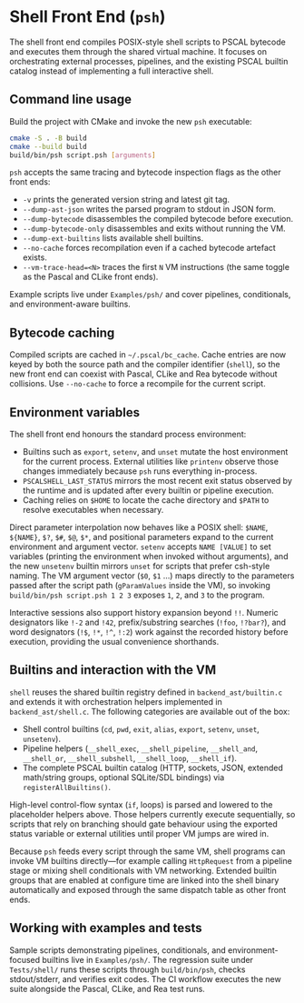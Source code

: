 # Shell Front End (`psh`)

The shell front end compiles POSIX-style shell scripts to PSCAL bytecode and
executes them through the shared virtual machine. It focuses on orchestrating
external processes, pipelines, and the existing PSCAL builtin catalog instead of
implementing a full interactive shell.

## Command line usage

Build the project with CMake and invoke the new `psh` executable:

```sh
cmake -S . -B build
cmake --build build
build/bin/psh script.psh [arguments]
```

`psh` accepts the same tracing and bytecode inspection flags as the other front
ends:

- `-v` prints the generated version string and latest git tag.
- `--dump-ast-json` writes the parsed program to stdout in JSON form.
- `--dump-bytecode` disassembles the compiled bytecode before execution.
- `--dump-bytecode-only` disassembles and exits without running the VM.
- `--dump-ext-builtins` lists available shell builtins.
- `--no-cache` forces recompilation even if a cached bytecode artefact exists.
- `--vm-trace-head=<N>` traces the first `N` VM instructions (the same toggle as
  the Pascal and CLike front ends).

Example scripts live under `Examples/psh/` and cover pipelines, conditionals,
and environment-aware builtins.

## Bytecode caching

Compiled scripts are cached in `~/.pscal/bc_cache`. Cache entries are now keyed
by both the source path and the compiler identifier (`shell`), so the new front
end can coexist with Pascal, CLike and Rea bytecode without collisions. Use
`--no-cache` to force a recompile for the current script.

## Environment variables

The shell front end honours the standard process environment:

- Builtins such as `export`, `setenv`, and `unset` mutate the host environment
  for the current process. External utilities like `printenv` observe those changes
  immediately because `psh` runs everything in-process.
- `PSCALSHELL_LAST_STATUS` mirrors the most recent exit status observed by the
  runtime and is updated after every builtin or pipeline execution.
- Caching relies on `$HOME` to locate the cache directory and `$PATH` to resolve
  executables when necessary.

Direct parameter interpolation now behaves like a POSIX shell: `$NAME`,
`${NAME}`, `$?`, `$#`, `$@`, `$*`, and positional parameters expand to the
current environment and argument vector. `setenv` accepts `NAME [VALUE]` to set
variables (printing the environment when invoked without arguments), and the
new `unsetenv` builtin mirrors `unset` for scripts that prefer csh-style
naming. The VM argument vector (`$0`, `$1` …) maps directly to the parameters
passed after the script path (`gParamValues` inside the VM), so invoking
`build/bin/psh script.psh 1 2 3` exposes `1`, `2`, and `3` to the program.

Interactive sessions also support history expansion beyond `!!`. Numeric
designators like `!-2` and `!42`, prefix/substring searches (`!foo`, `!?bar?`),
and word designators (`!$`, `!*`, `!^`, `!:2`) work against the recorded
history before execution, providing the usual convenience shorthands.

## Builtins and interaction with the VM

`shell` reuses the shared builtin registry defined in `backend_ast/builtin.c` and
extends it with orchestration helpers implemented in
`backend_ast/shell.c`. The following categories are available out of the box:

- Shell control builtins (`cd`, `pwd`, `exit`, `alias`, `export`, `setenv`,
  `unset`, `unsetenv`).
- Pipeline helpers (`__shell_exec`, `__shell_pipeline`, `__shell_and`,
  `__shell_or`, `__shell_subshell`, `__shell_loop`, `__shell_if`).
- The complete PSCAL builtin catalog (HTTP, sockets, JSON, extended math/string
  groups, optional SQLite/SDL bindings) via `registerAllBuiltins()`.

High-level control-flow syntax (`if`, loops) is parsed and lowered to the
placeholder helpers above. Those helpers currently execute sequentially, so
scripts that rely on branching should gate behaviour using the exported status
variable or external utilities until proper VM jumps are wired in.

Because `psh` feeds every script through the same VM, shell programs can invoke
VM builtins directly—for example calling `HttpRequest` from a pipeline stage or
mixing shell conditionals with VM networking. Extended builtin groups that are
enabled at configure time are linked into the shell binary automatically and
exposed through the same dispatch table as other front ends.

## Working with examples and tests

Sample scripts demonstrating pipelines, conditionals, and environment-focused
builtins live in `Examples/psh/`. The regression suite under `Tests/shell/`
runs these scripts through `build/bin/psh`, checks stdout/stderr, and verifies
exit codes. The CI workflow executes the new suite alongside the Pascal, CLike,
and Rea test runs.
